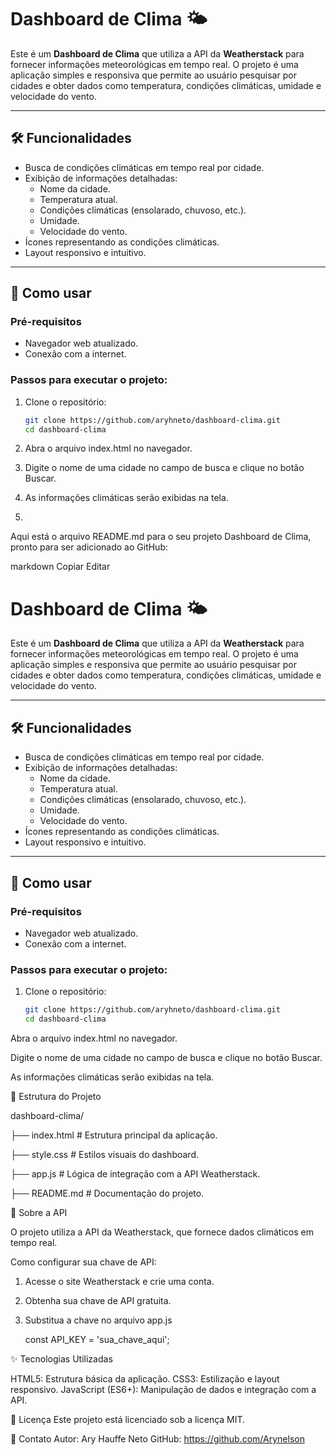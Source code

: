 # Dashboard de Clima 🌤️

Este é um **Dashboard de Clima** que utiliza a API da **Weatherstack** para fornecer informações meteorológicas em tempo real. O projeto é uma aplicação simples e responsiva que permite ao usuário pesquisar por cidades e obter dados como temperatura, condições climáticas, umidade e velocidade do vento.

---

## 🛠️ Funcionalidades

- Busca de condições climáticas em tempo real por cidade.
- Exibição de informações detalhadas:
  - Nome da cidade.
  - Temperatura atual.
  - Condições climáticas (ensolarado, chuvoso, etc.).
  - Umidade.
  - Velocidade do vento.
- Ícones representando as condições climáticas.
- Layout responsivo e intuitivo.

---

## 🚀 Como usar

### Pré-requisitos
- Navegador web atualizado.
- Conexão com a internet.

### Passos para executar o projeto:
1. Clone o repositório:
   ```bash
   git clone https://github.com/aryhneto/dashboard-clima.git
   cd dashboard-clima
2. Abra o arquivo index.html no navegador.

3. Digite o nome de uma cidade no campo de busca e clique no botão Buscar.

4. As informações climáticas serão exibidas na tela.

5. 
Aqui está o arquivo README.md para o seu projeto Dashboard de Clima, pronto para ser adicionado ao GitHub:

markdown
Copiar
Editar
# Dashboard de Clima 🌤️

Este é um **Dashboard de Clima** que utiliza a API da **Weatherstack** para fornecer informações meteorológicas em tempo real. O projeto é uma aplicação simples e responsiva que permite ao usuário pesquisar por cidades e obter dados como temperatura, condições climáticas, umidade e velocidade do vento.

---

## 🛠️ Funcionalidades

- Busca de condições climáticas em tempo real por cidade.
- Exibição de informações detalhadas:
  - Nome da cidade.
  - Temperatura atual.
  - Condições climáticas (ensolarado, chuvoso, etc.).
  - Umidade.
  - Velocidade do vento.
- Ícones representando as condições climáticas.
- Layout responsivo e intuitivo.

---

## 🚀 Como usar

### Pré-requisitos
- Navegador web atualizado.
- Conexão com a internet.

### Passos para executar o projeto:
1. Clone o repositório:
   ```bash
   git clone https://github.com/aryhneto/dashboard-clima.git
   cd dashboard-clima
Abra o arquivo index.html no navegador.

Digite o nome de uma cidade no campo de busca e clique no botão Buscar.

As informações climáticas serão exibidas na tela.

📂 Estrutura do Projeto

dashboard-clima/

├── index.html      # Estrutura principal da aplicação.

├── style.css       # Estilos visuais do dashboard.

├── app.js          # Lógica de integração com a API Weatherstack.

├── README.md       # Documentação do projeto.

🔑 Sobre a API

O projeto utiliza a API da Weatherstack, que fornece dados climáticos em tempo real.

Como configurar sua chave de API:

1. Acesse o site Weatherstack e crie uma conta.
2. Obtenha sua chave de API gratuita.
3. Substitua a chave no arquivo app.js

    const API_KEY = 'sua_chave_aqui';

✨ Tecnologias Utilizadas

HTML5: Estrutura básica da aplicação.
CSS3: Estilização e layout responsivo.
JavaScript (ES6+): Manipulação de dados e integração com a API.

📝 Licença
Este projeto está licenciado sob a licença MIT.

📧 Contato
Autor: Ary Hauffe Neto
GitHub: https://github.com/Arynelson

